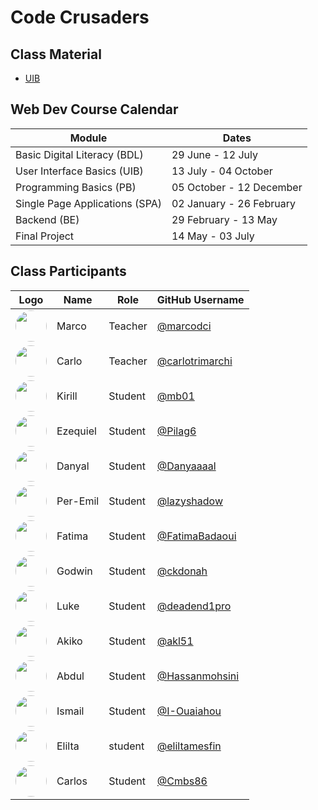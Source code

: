 # Code Crusaders

## Class Material

- [UIB](https://github.com/FbW-WD-23-E06/UIB)

## Web Dev Course Calendar

|   Module   | Dates  |
| ----------- | ----------- |
| Basic Digital Literacy (BDL) |  29 June - 12 July      |
| User Interface Basics (UIB)   | 13 July - 04 October        |
| Programming Basics (PB)   | 05 October - 12 December        |
| Single Page Applications (SPA) | 02 January - 26 February |
| Backend (BE) | 29 February - 13 May |
| Final Project | 14 May - 03 July |


## Class Participants


| Logo |Name     | Role    | GitHub Username                                 |
| ---  |---------|---------| ----------------------------------------------- |
| <img src="https://avatars.githubusercontent.com/u/118737381?v=4" width="50" style="border-radius:50%" > | Marco    | Teacher | [@marcodci](https://github.com/marcodci)             |
| <img src="https://avatars.githubusercontent.com/u/26264?v=4" width="50" style="border-radius:50%"> | Carlo    | Teacher | [@carlotrimarchi](https://github.com/carlotrimarchi) |
| <img src="https://avatars.githubusercontent.com/u/101016881?v=4" width="50" style="border-radius:50%"> | Kirill   | Student | [@mb01](https://github.com/0mb1)                     |
| <img src="https://avatars.githubusercontent.com/u/79191808?v=4" width="50" style="border-radius:50%"> | Ezequiel | Student | [@Pilag6](https://github.com/Pilag6)                 |
| <img src="https://avatars.githubusercontent.com/u/131376312?v=4" width="50" style="border-radius:50%"> | Danyal   | Student | [@Danyaaaal](https://github.com/Danyaaaal)           |
| <img src="https://avatars.githubusercontent.com/u/62369195?v=4" width="50" style="border-radius:50%"> | Per-Emil | Student | [@lazyshadow](https://github.com/chimikoo)           |
| <img src="https://avatars.githubusercontent.com/u/138123037?v=4" width="50" style="border-radius:50%"> | Fatima   | Student | [@FatimaBadaoui](https://github.com/FatimaBadaoui)   |
| <img src="https://avatars.githubusercontent.com/u/138124430?v=4" width="50" style="border-radius:50%"> |Godwin   | Student | [@ckdonah](https://github.com/ckdonah) |
| <img src="https://avatars.githubusercontent.com/u/87325406?v=4" width="50" style="border-radius:50%"> |Luke     | Student | [@deadend1pro](https://github.com/deadend1pro)       |
| <img src="https://avatars.githubusercontent.com/u/138122651?v=4" width="50" style="border-radius:50%"> |Akiko    | Student | [@akl51](https://github.com/akl51)                   |
| <img src="https://avatars.githubusercontent.com/u/138128966?v=4" width="50" style="border-radius:50%"> |Abdul    | Student | [@Hassanmohsini](https://github.com/Hassanmohsini)   | 
| <img src="https://avatars.githubusercontent.com/u/138121207?v=4" width="50" style="border-radius:50%"> |Ismail   | Student | [@I-Ouaiahou](https://github.com/I-Ouaiahou)         |
| <img src="https://avatars.githubusercontent.com/u/86617509?v=4" width="50" style="border-radius:50%"> |Elilta   | student | [@eliltamesfin](https://github.com/eliltamesfin)     |
| <img src="https://avatars.githubusercontent.com/u/138121655?v=4" width="50" style="border-radius:50%"> |Carlos   | Student | [@Cmbs86](https://github.com/Cmbs86)                 |
